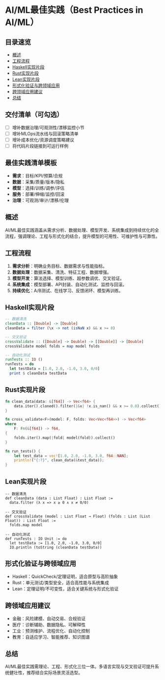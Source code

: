 # AI/ML最佳实践（Best Practices in AI/ML）

## 目录速览

- [概述](#概述)
- [工程流程](#工程流程)
- [Haskell实现片段](#haskell实现片段)
- [Rust实现片段](#rust实现片段)
- [Lean实现片段](#lean实现片段)
- [形式化验证与跨领域应用](#形式化验证与跨领域应用)
- [跨领域应用建议](#跨领域应用建议)
- [总结](#总结)

## 交付清单（可勾选）

- [ ] 增补数据治理/可观测性/漂移监控小节
- [ ] 增补MLOps流水线与回滚策略清单
- [ ] 增补成本优化/资源调度策略建议
- [ ] 将代码片段链接到可运行样例

## 最佳实践清单模板

- **需求**：目标/KPI/预算/合规
- **数据**：采集/质量/版本/隐私
- **模型**：选择/训练/调参/评估
- **服务**：部署/伸缩/监控/回滚
- **治理**：可观测/审计/漂移/伦理

## 概述

AI/ML最佳实践涵盖从需求分析、数据处理、模型开发、系统集成到持续优化的全流程，强调理论、工程与形式化的结合，提升模型的可用性、可维护性与可靠性。

## 工程流程

1. **需求分析**：明确业务目标、数据需求与性能指标。
2. **数据处理**：数据采集、清洗、特征工程、数据增强。
3. **模型开发**：算法选择、模型训练、超参数调优、交叉验证。
4. **系统集成**：模型部署、API封装、自动化测试、监控与回滚。
5. **持续优化**：A/B测试、在线学习、反馈闭环、模型再训练。

## Haskell实现片段

```haskell
-- 数据清洗
cleanData :: [Double] -> [Double]
cleanData = filter (\x -> not (isNaN x) && x >= 0)

-- 交叉验证
crossValidate :: ([Double] -> Double) -> [[Double]] -> [Double]
crossValidate model folds = map model folds

-- 自动化测试
runTests :: IO ()
runTests = do
  let testData = [1.0, 2.0, -1.0, 3.0, 0/0]
  print $ cleanData testData
```

## Rust实现片段

```rust
fn clean_data(data: &[f64]) -> Vec<f64> {
    data.iter().cloned().filter(|&x| !x.is_nan() && x >= 0.0).collect()
}

fn cross_validate<F>(model: F, folds: Vec<Vec<f64>>) -> Vec<f64>
where
    F: Fn(&[f64]) -> f64,
{
    folds.iter().map(|fold| model(fold)).collect()
}

fn run_tests() {
    let test_data = vec![1.0, 2.0, -1.0, 3.0, f64::NAN];
    println!("{:?}", clean_data(&test_data));
}
```

## Lean实现片段

```lean
-- 数据清洗
def cleanData (data : List Float) : List Float :=
  data.filter (λ x => x ≥ 0 ∧ x ≠ 0/0)

-- 交叉验证
def crossValidate (model : List Float → Float) (folds : List (List Float)) : List Float :=
  folds.map model

-- 自动化测试
def runTests : IO Unit := do
  let testData := [1.0, 2.0, -1.0, 3.0, 0/0]
  IO.println (toString (cleanData testData))
```

## 形式化验证与跨领域应用

- Haskell：QuickCheck/定理证明，适合原型与高阶抽象
- Rust：单元测试/类型安全，适合高性能与系统集成
- Lean：定理证明/不可变性，适合关键系统与形式化验证

## 跨领域应用建议

- 金融：风险建模、自动交易、合规验证
- 医疗：诊断辅助、数据隐私、可解释性
- 工业：预测维护、流程优化、自动化控制
- 教育：自适应学习、智能推荐、知识图谱

## 总结

AI/ML最佳实践需理论、工程、形式化三位一体。多语言实现与交叉验证可提升系统健壮性，推荐结合实际场景灵活选型。
